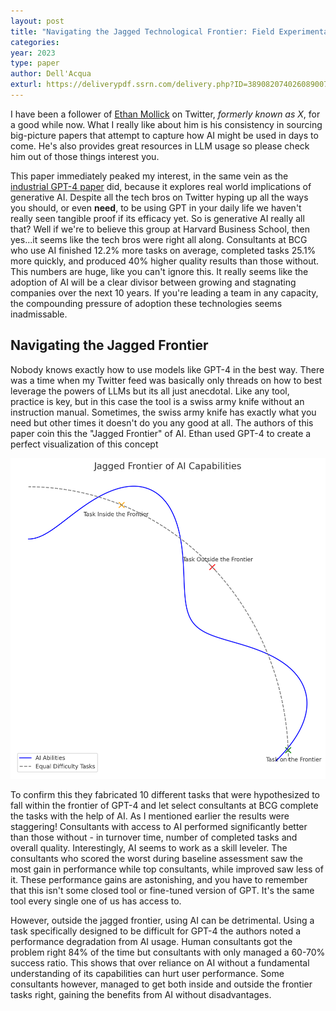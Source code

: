 ```yaml
---
layout: post
title: "Navigating the Jagged Technological Frontier: Field Experimental Evidence of the Effects of AI on Knowledge Worker Productivity and Quality"
categories:
year: 2023
type: paper
author: Dell'Acqua
exturl: https://deliverypdf.ssrn.com/delivery.php?ID=389082074026089007117109105003089087049011003078061021028121004100004079112101108025033007120040011005124114005122089065103104012091022050034000091107090117005095033080083027078025119083073006093094127104002120113005002118000109103090015076030109068&EXT=pdf&INDEX=TRUE
---
```

I have been a follower of [Ethan Mollick](https://twitter.com/emollick?ref_src=twsrc%5Egoogle%7Ctwcamp%5Eserp%7Ctwgr%5Eauthor) on Twitter, *formerly known as X*, for a good while now. What I really like about him is his consistency in sourcing big-picture papers that attempt to capture how AI might be used in days to come. He's also provides great resources in LLM usage so please check him out of those things interest you. 

This paper immediately peaked my interest, in the same vein as the [industrial GPT-4 paper](/_posts/2023-08-04-industrialcontrolgpt4.md) did, because it explores real world implications of generative AI. Despite all the tech bros on Twitter hyping up all the ways you should, or even **need**, to be using GPT in your daily life we haven't really seen tangible proof if its efficacy yet. So is generative AI really all that? Well if we're to believe this group at Harvard Business School, then yes...it seems like the tech bros were right all along. Consultants at BCG who use AI finished 12.2% more tasks on average, completed tasks 25.1% more quickly, and produced 40% higher quality results than those without. This numbers are huge, like you can't ignore this. It really seems like the adoption of AI will be a clear divisor between growing and stagnating companies over the next 10 years. If you're leading a team in any capacity, the compounding pressure of adoption these technologies seems inadmissable.

## Navigating the Jagged Frontier
Nobody knows exactly how to use models like GPT-4 in the best way. There was a time when my Twitter feed was basically only threads on how to best leverage the powers of LLMs but its all just anecdotal. Like any tool, practice is key, but in this case the tool is a swiss army knife without an instruction manual. Sometimes, the swiss army knife has exactly what you need but other times it doesn't do you any good at all. The authors of this paper coin this the "Jagged Frontier" of AI. Ethan used GPT-4 to create a perfect visualization of this concept

![](/images/jaggedfrontier.png)

To confirm this they fabricated 10 different tasks that were hypothesized to fall within the frontier of GPT-4 and let select consultants at BCG complete the tasks with the help of AI. As I mentioned earlier the results were staggering! Consultants with access to AI performed significantly better than those without - in turnover time, number of completed tasks and overall quality. Interestingly, AI seems to work as a skill leveler. The consultants who scored the worst during baseline assessment saw the most gain in performance while top consultants, while improved saw less of it. These performance gains are astonishing, and you have to remember that this isn't some closed tool or fine-tuned version of GPT. It's the same tool every single one of us has access to. 

However, outside the jagged frontier, using AI can be detrimental. Using a task specifically designed to be difficult for GPT-4 the authors noted a performance degradation from AI usage. Human consultants got the problem right 84% of the time but consultants with only managed a 60-70% success ratio. This shows that over reliance on AI without a fundamental understanding of its capabilities can hurt user performance. Some consultants however, managed to get both inside and outside the frontier tasks right, gaining the benefits from AI without disadvantages. 

